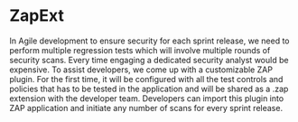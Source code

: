 # ZapExt
In Agile development to ensure security for each sprint release, we need to perform multiple regression tests which will involve multiple rounds of security scans. Every time engaging a dedicated security analyst would be expensive. To assist developers, we come up with a customizable ZAP plugin. For the first time, it will be configured with all the test controls and policies that has to be tested in the application and will be shared as a .zap extension  with the developer team. Developers can import this plugin into ZAP application and initiate any number of scans for every sprint release. 
